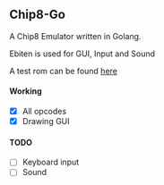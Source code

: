 ## Chip8-Go

A Chip8 Emulator written in Golang.

Ebiten is used for GUI, Input and Sound

A test rom can be found [here](https://github.com/corax89/chip8-test-rom)

#### Working
- [x] All opcodes
- [x] Drawing GUI

#### TODO
- [ ] Keyboard input
- [ ] Sound
